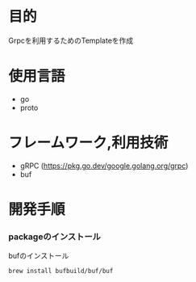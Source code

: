 # 目的
Grpcを利用するためのTemplateを作成
# 使用言語
- go 
- proto
# フレームワーク,利用技術
- gRPC (https://pkg.go.dev/google.golang.org/grpc)
- buf
# 開発手順
### packageのインストール
bufのインストール
```
brew install bufbuild/buf/buf
```

